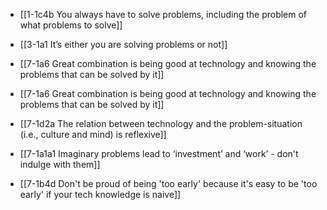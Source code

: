 - [[1-1c4b You always have to solve problems, including the problem of what problems to solve]]
- [[3-1a1 It’s either you are solving problems or not]]
- [[7-1a6 Great combination is being good at technology and knowing the problems that can be solved by it]]
- [[7-1a6 Great combination is being good at technology and knowing the problems that can be solved by it]]
- [[7-1d2a The relation between technology and the problem-situation (i.e., culture and mind) is reflexive]]
- [[7-1a1a1 Imaginary problems lead to ‘investment’ and ‘work’ - don't indulge with them]]

- [[7-1b4d Don't be proud of being 'too early' because it's easy to be 'too early' if your tech knowledge is naive]]
